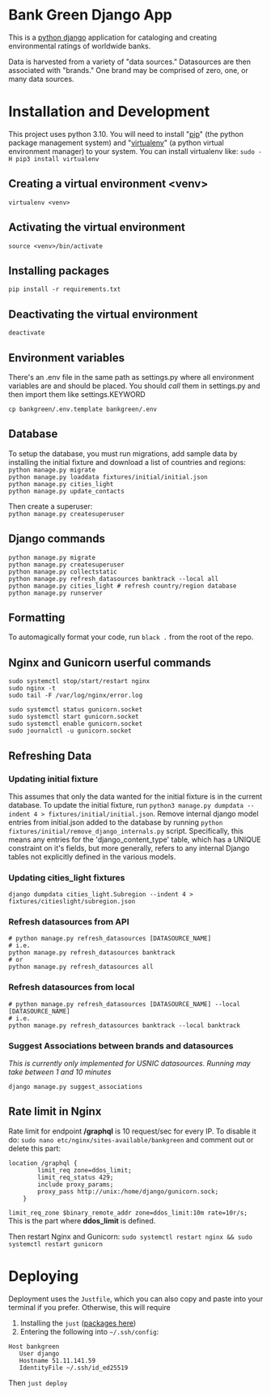 # Bank Green Django App

This is a [python django](https://www.djangoproject.com/) application for cataloging and creating environmental ratings of worldwide banks.

Data is harvested from a variety of "data sources." Datasources are then associated with "brands." One brand may be comprised of zero, one, or many data sources.

# Installation and Development

This project uses python 3.10. You will need to install "[pip](https://pip.pypa.io/en/stable/installation/)" (the python package management system) and "[virtualenv](https://virtualenv.pypa.io/en/latest/installation.html)" (a python virtual environment manager) to your system. You can install virtualenv like: `sudo -H pip3 install virtualenv`


## Creating a virtual environment \<venv\>

`virtualenv <venv>`

## Activating the virtual environment

`source <venv>/bin/activate`

## Installing packages

`pip install -r requirements.txt`

## Deactivating the virtual environment

`deactivate`

## Environment variables
There's an .env file in the same path as settings.py where all environment variables are and should be placed. You should *call* them in settings.py and then import them like settings.KEYWORD

`cp bankgreen/.env.template bankgreen/.env`

## Database
To setup the database, you must run migrations, add sample data by installing the initial fixture and download a list of countries and regions:   
`python manage.py migrate`   
`python manage.py loaddata fixtures/initial/initial.json`   
`python manage.py cities_light`   
`python manage.py update_contacts`

Then create a superuser:   
`python manage.py createsuperuser`

## Django commands

```
python manage.py migrate
python manage.py createsuperuser
python manage.py collectstatic
python manage.py refresh_datasources banktrack --local all
python manage.py cities_light # refresh country/region database
python manage.py runserver
```

## Formatting

To automagically format your code, run `black .` from the root of the repo.

## Nginx and Gunicorn userful commands

```
sudo systemctl stop/start/restart nginx
sudo nginx -t
sudo tail -F /var/log/nginx/error.log

sudo systemctl status gunicorn.socket
sudo systemctl start gunicorn.socket
sudo systemctl enable gunicorn.socket
sudo journalctl -u gunicorn.socket
```

## Refreshing Data

### Updating initial fixture
This assumes that only the data wanted for the initial fixture is in the current database. To update the initial fixture, run `python3 manage.py dumpdata --indent 4 > fixtures/initial/initial.json`. Remove internal django model entries from initial.json added to the database by running `python fixtures/initial/remove_django_internals.py` script. Specifically, this means any entries for the 'django_content_type' table, which has a UNIQUE constraint on it's fields, but more generally, refers to any internal Django tables not explicitly defined in the various models.   

### Updating cities_light fixtures
```
django dumpdata cities_light.Subregion --indent 4 > fixtures/citieslight/subregion.json
```

### Refresh datasources from API

```
# python manage.py refresh_datasources [DATASOURCE_NAME]
# i.e.
python manage.py refresh_datasources banktrack
# or
python manage.py refresh_datasources all
```

### Refresh datasources from local

```
# python manage.py refresh_datasources [DATASOURCE_NAME] --local [DATASOURCE_NAME]
# i.e.
python manage.py refresh_datasources banktrack --local banktrack
```

### Suggest Associations between brands and datasources
_This is currently only implemented for USNIC datasources. Running may take between 1 and 10 minutes_
```
django manage.py suggest_associations
```

## Rate limit in Nginx
Rate limit for endpoint **/graphql** is 10 request/sec for every IP.
To disable it do: `sudo nano etc/nginx/sites-available/bankgreen` and comment out or delete this part:
```
location /graphql {
        limit_req zone=ddos_limit;
        limit_req_status 429;
        include proxy_params;
        proxy_pass http://unix:/home/django/gunicorn.sock;
    }
```
`limit_req_zone $binary_remote_addr zone=ddos_limit:10m rate=10r/s;` This is the part where **ddos_limit** is defined.

Then restart Nginx and Gunicorn:
`sudo systemctl restart nginx && sudo systemctl restart gunicorn`

# Deploying
Deployment uses the `Justfile`, which you can also copy and paste into your terminal if you prefer. Otherwise, this will require
1. Installing the `just` ([packages here](https://github.com/casey/just?tab=readme-ov-file#packages))
2. Entering the following into `~/.ssh/config`:

```
Host bankgreen
   User django
   Hostname 51.11.141.59
   IdentityFile ~/.ssh/id_ed25519
```

Then `just deploy`
